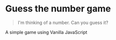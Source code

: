 # Guess the number game

> I'm thinking of a number. Can you guess it?

A simple game using Vanilla JavaScript